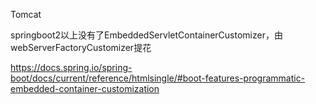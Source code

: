 Tomcat

  springboot2以上没有了EmbeddedServletContainerCustomizer，由webServerFactoryCustomizer提花


 https://docs.spring.io/spring-boot/docs/current/reference/htmlsingle/#boot-features-programmatic-embedded-container-customization